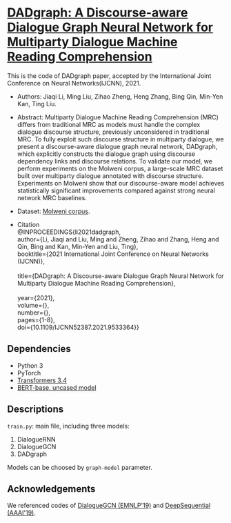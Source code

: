 # [DADgraph: A Discourse-aware Dialogue Graph Neural Network for Multiparty Dialogue Machine Reading Comprehension](https://arxiv.org/abs/2104.12377)

This is the code of DADgraph paper, accepted by the International Joint Conference on Neural Networks(IJCNN), 2021. 

* Authors: Jiaqi Li, Ming Liu, Zihao Zheng, Heng Zhang, Bing Qin, Min-Yen Kan, Ting Liu. 

* Abstract: Multiparty Dialogue Machine Reading Comprehension (MRC) differs from traditional MRC as models must handle the complex dialogue discourse structure, previously unconsidered in traditional MRC. To fully exploit such discourse structure in multiparty dialogue, we present a discourse-aware dialogue graph neural network, DADgraph, which explicitly constructs the dialogue graph using discourse dependency links and discourse relations. To validate our model, we perform experiments on the Molweni corpus, a large-scale MRC dataset built over multiparty dialogue annotated with discourse structure. Experiments on Molweni show that our discourse-aware model achieves statistically significant improvements compared against strong neural network MRC baselines.

* Dataset: [Molweni corpus](https://github.com/hit-scir/molweni).

* Citation <br>
@INPROCEEDINGS{li2021dadgraph, <br>
  author={Li, Jiaqi and Liu, Ming and Zheng, Zihao and Zhang, Heng and Qin, Bing and Kan, Min-Yen and Liu, Ting},  <br>
  booktitle={2021 International Joint Conference on Neural Networks (IJCNN)},  <br>  
  title={DADgraph: A Discourse-aware Dialogue Graph Neural Network for Multiparty Dialogue Machine Reading Comprehension},  <br>    
  year={2021},  <br>    volume={},  <br>    number={},  <br>    pages={1-8},  <br>    doi={10.1109/IJCNN52387.2021.9533364}}  <br>

## Dependencies

* Python 3
* PyTorch 
* [Transformers 3.4](https://github.com/huggingface/transformers)
* [BERT-base, uncased model](https://huggingface.co/bert-base-uncased/tree/main)

## Descriptions

`train.py`: main file, including three models:
1. DialogueRNN
2. DialogueGCN
3. DADgraph

Models can be choosed by `graph-model` parameter.

## Acknowledgements

We referenced codes of [DialogueGCN (EMNLP'19)](https://github.com/declare-lab/conv-emotion#dialoguegcn-a-graph-convolutional-neural-network-for-emotion-recognition-in-conversation) and [DeepSequential (AAAI'19)](https://github.com/shizhouxing/DialogueDiscourseParsing).
